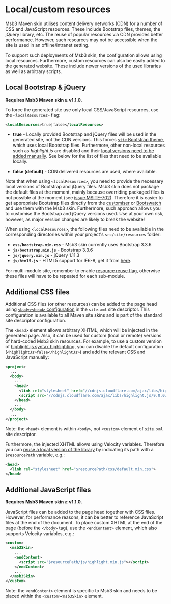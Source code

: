 # Local/custom resources

Msb3 Maven skin utilises content delivery networks (CDN) for a number of CSS and JavaScript
resources. These include Bootstrap files, themes, the jQuery library, etc. The reuse of
popular resources via CDN provides better performance. However, such resources may not be
accessible when the site is used in an offline/intranet setting.

To support such deployments of Msb3 skin, the configuration allows using local resources.
Furthermore, custom resources can also be easily added to the generated website.
These include newer versions of the used libraries as well as arbitrary scripts.

## Local Bootstrap & jQuery

**Requires Msb3 Maven skin &ge; v1.1.0.**

To force the generated site use only local CSS/JavaScript resources, use the `<localResources>`
flag:

```xml
<localResources>true|false</localResources>
```

-   **true** - Locally provided Bootstrap and jQuery files will be used in the generated site,
    not the CDN versions. This forces [`site` Bootstrap theme][bootstrap-theme], which
    uses local Bootstrap files. Furthermore, other non-local resources such as _highlight.js_
    are disabled and their [local versions need to be added manually][local-css].
    See below for the list of files that need to be available locally.

-   **false (default)** - CDN delivered resources are used, where available.

Note that when using `<localResources>`, you need to provide the necessary local versions of
Bootstrap and jQuery files. Msb3 skin does not package the default files at the moment, mainly
because overriding packaged files is not possible at the moment (see [issue MSITE-702][msite-702]).
Therefore it is easier to get appropriate Bootstrap files directly from the
[customiser][bootstrap-cust] or [Bootswatch][bootswatch2] and use them with the Msb3 skin.
Furthermore, such approach allows you to customise the Bootstrap and jQuery versions used.
Use at your own risk, however, as major version changes are likely to break the website!

When using `<localResources>`, the following files need to be available in the corresponding
directories within your project's `src/site/resources` folder:

-   **`css/bootstrap.min.css`** - Msb3 skin currently uses Bootstrap 3.3.6
-   **`js/bootstrap.min.js`** - Bootstrap 3.3.6
-   **`js/jquery.min.js`** - jQuery 1.11.3
-   **`js/html5.js`** - HTML5 support for IE6-8, get it from [here][html5shiv].

For multi-module site, remember to enable [resource reuse flag][resource-reuse], otherwise
these files will have to be repeated for each sub-module.


[bootstrap-theme]: themes/
[local-css]: #Additional_CSS_files
[msite-702]: https://jira.codehaus.org/browse/MSITE-702
[bootstrap-cust]: http://getbootstrap.com/customize/ 
[bootswatch2]: http://bootswatch.com/2/
[html5shiv]: http://html5shim.googlecode.com/svn/trunk/html5.js


## Additional CSS files

Additional CSS files (or other resources) can be added to the page head using [`<body><head>`
configuration][body-head-config] in the `site.xml` site descriptor.
This configuration is available to all Maven site skins and is part of the standard
site descriptor configuration.

The `<head>` element allows arbitrary XHTML, which will be injected in the generated page.
Also, it can be used for custom (local or remote) versions of hard-coded Msb3 skin resources.
For example, to use a custom version of [highlight.js syntax highlighting][highlight-js-config],
you can disable the default configuration (`<highlightJs>false</highlightJs>`) and
add the relevant CSS and JavaScript manually:

```xml
<project>
  ...
  <body>
    ...
    <head>
      <link rel="stylesheet" href="//cdnjs.cloudflare.com/ajax/libs/highlight.js/9.0.0/styles/default.min.css">
      <script src="//cdnjs.cloudflare.com/ajax/libs/highlight.js/9.0.0/highlight.min.js"></script>
    </head>
    ...
  </body>
  ...
</project>
```

Note: the `<head>` element is within `<body>`, not `<custom>` element of `site.xml` site
descriptor.

Furthermore, the injected XHTML allows using Velocity variables. Therefore you can [reuse
a local version of the library][resource-reuse] by indicating its path with a `$resourcePath`
variable, e.g.: 

```xml
<head>
  <link rel="stylesheet" href="$resourcePath/css/default.min.css">
</head>
```

[body-head-config]: http://maven.apache.org/plugins/maven-site-plugin/examples/sitedescriptor.html#Inject_xhtml_into_head
[highlight-js-config]: misc.html#Code_highlight
[resource-reuse]: multi-module.html#Reuse_resources


## Additional JavaScript files

**Requires Msb3 Maven skin &ge; v1.1.0.**

JavaScript files can be added to the page head together with CSS files. However, for performance
reasons, it can be better to reference JavaScript files at the end of the document.
To place custom XHTML at the end of the page (before the `</body>` tag), use the `<endContent>`
element, which also supports Velocity variables, e.g.:

```xml
<custom>
  <msb3Skin>
    ...
    <endContent>
      <script src="$resourcePath/js/highlight.min.js"></script>
    </endContent>
    ...
  </msb3Skin>
</custom>
```

Note: the `<endContent>` element is specific to Msb3 skin and needs to be placed within the
`<custom><msb3Skin>` element.
